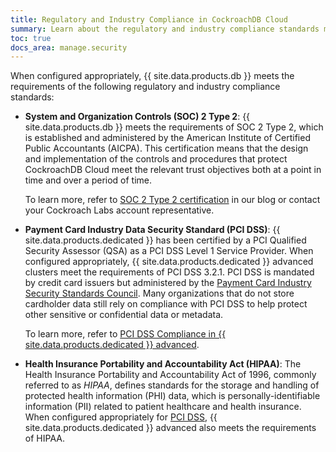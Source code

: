 ```yaml
---
title: Regulatory and Industry Compliance in CockroachDB Cloud
summary: Learn about the regulatory and industry compliance standards met by CockroachDB Cloud.
toc: true
docs_area: manage.security
---
```


When configured appropriately, {{ site.data.products.db }} meets the requirements of the following regulatory and industry compliance standards:

- **System and Organization Controls (SOC) 2 Type 2**: {{ site.data.products.db }} meets the requirements of SOC 2 Type 2, which is established and administered by the American Institute of Certified Public Accountants (AICPA). This certification means that the design and implementation of the controls and procedures that protect CockroachDB Cloud meet the relevant trust objectives both at a point in time and over a period of time.

    To learn more, refer to [SOC 2 Type 2 certification](https://www.cockroachlabs.com/blog/soc-2-compliance-2/) in our blog or contact your Cockroach Labs account representative.

- **Payment Card Industry Data Security Standard (PCI DSS)**: {{ site.data.products.dedicated }} has been certified by a PCI Qualified Security Assessor (QSA) as a PCI DSS Level 1 Service Provider. When configured appropriately, {{ site.data.products.dedicated }} advanced clusters meet the requirements of PCI DSS 3.2.1. PCI DSS is mandated by credit card issuers but administered by the [Payment Card Industry Security Standards Council](https://www.pcisecuritystandards.org/). Many organizations that do not store cardholder data still rely on compliance with PCI DSS to help protect other sensitive or confidential data or metadata.

    To learn more, refer to [PCI DSS Compliance in {{ site.data.products.dedicated }} advanced](pci-dss.html).

- **Health Insurance Portability and Accountability Act (HIPAA)**: The Health Insurance Portability and Accountability Act of 1996, commonly referred to as _HIPAA_, defines standards for the storage and handling of protected health information (PHI) data, which is personally-identifiable information (PII) related to patient healthcare and health insurance. When configured appropriately for [PCI DSS](pci-dss.html), {{ site.data.products.dedicated }} advanced also meets the requirements of HIPAA.
